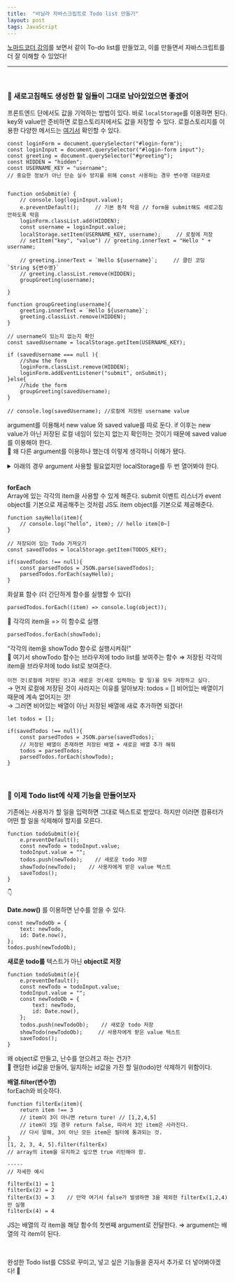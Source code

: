 ```yaml
---
title:  "바닐라 자바스크립트로 Todo list 만들기"
layout: post
tags: JavaScript
---
```


<a href="https://nomadcoders.co/javascript-for-beginners/lectures/1705">노마드코더 강의</a>를 보면서 같이 To-do list를 만들었고, 이를 만들면서 자바스크립트를 더 잘 이해할 수 있었다!<br>

---

<br>

### 🤔 새로고침해도 생성한 할 일들이 그대로 남아있었으면 좋겠어
프론트엔드 단에서도 값을 기억하는 방법이 있다. 바로 `localStorage`를 이용하면 된다. 
key와 value만 준비하면 로컬스토리지에서도 값을 저장할 수 있다.
로컬스토리지를 이용한 다양한 메서드는 <a href="https://developer.mozilla.org/en-US/docs/Web/API/Window/localStorage">여기서</a> 확인할 수 있다.










```
const loginForm = document.querySelector("#login-form");
const loginInput = document.querySelector("#login-form input");
const greeting = document.querySelector("#greeting");
const HIDDEN = "hidden"; 
const USERNAME_KEY = "username";
// 중요한 정보가 아닌 단순 실수 방지를 위해 const 사용하는 경우 변수명 대문자로


function onSubmit(e) {
    // console.log(loginInput.value);
    e.preventDefault();     // 기본 동작 막음 // form을 submit해도 새로고침 안하도록 막음
    loginForm.classList.add(HIDDEN);
    const username = loginInput.value;
    localStorage.setItem(USERNAME_KEY, username);     // 로컬에 저장 
    // setItem("key", "value") // greeting.innerText = "Hello " + username;
    
    // greeting.innerText = `Hello ${username}`;     // 클린 코딩 `String ${변수명}`
    // greeting.classList.remove(HIDDEN);
    groupGreeting(username);
    
}

function groupGreeting(username){
    greeting.innerText = `Hello ${username}`; 
    greeting.classList.remove(HIDDEN);
}

// username이 있는지 없는지 확인
const savedUsername = localStorage.getItem(USERNAME_KEY);

if (savedUsername === null ){
    //show the form
    loginForm.classList.remove(HIDDEN);
    loginForm.addEventListener("submit", onSubmit);
}else{
    //hide the form
    groupGreeting(savedUsername);
}

// console.log(savedUsername); //로컬에 저장된 username value
```

argument를 이용해서 new value 와 saved value를 따로 둔다.
if 이후는 new value가 아닌 저장된 로컬 네임이 있는지 없는지 확인하는 것이기 때문에 saved value를 이용해야 한다.<br>
🤗 왜 다른 argument를 이용하나 했는데 이렇게 생각하니 이해가 됐다.

<details>
<summary>아래의 경우 argument 사용할 필요없지만 localStorage를 두 번 열어봐야 한다.</summary>
<div markdown="1">

```
const loginForm = document.querySelector("#login-form");
const loginInput = document.querySelector("#login-form input");
const greeting = document.querySelector("#greeting");
const HIDDEN = "hidden"; 
const USERNAME_KEY = "username";
// 중요한 정보가 아닌 단순 실수 방지를 위해 const 사용하는 경우 변수명 대문자로


function onSubmit(e) {
    // console.log(loginInput.value);
    e.preventDefault();
    loginForm.classList.add(HIDDEN);
    localStorage.setItem(USERNAME_KEY, username); 
    // greeting.innerText = `Hello ${username}`; 
    groupGreeting();
    
}

function groupGreeting(){
    const username = localStorage.getItem(USERNAME_KEY);
    greeting.innerText = `Hello ${username}`; 
    greeting.classList.remove(HIDDEN);
}

	
const savedUsername = localStorage.getItem(USERNAME_KEY);
   
if (savedUsername === null ){
    //show the form
    loginForm.classList.remove(HIDDEN);
    loginForm.addEventListener("submit", onSubmit);
}else{
    //hide the form
    groupGreeting();
}
```

</div>
</details>
<br>

**forEach**<br>
Array에 있는 각각의 item을 사용할 수 있게 해준다.
submit 이벤트 리스너가 event object를 기본으로 제공해주는 것처럼 JS도 item object를 기본으로 제공해준다.
```
function sayHello(item){
    // console.log("hello", item); // hello item[0~]
}

// 저장되어 있는 Todo 가져오기
const savedTodos = localStorage.getItem(TODOS_KEY);

if(savedTodos !== null){
    const parsedTodos = JSON.parse(savedTodos);
    parsedTodos.forEach(sayHello);
}
```

화살표 함수 (더 간단하게 함수를 실행할 수 있다)
```
parsedTodos.forEach((item) => console.log(object));
```
🤗 각각의 item을 => 이 함수로 실행

```
parsedTodos.forEach(showTodo);
```
“각각의 item을 showTodo 함수로 실행시켜줘!”<br>
🤗 여기서 showTodo 함수는 브라우저에 todo list를 보여주는 함수 ⇒ 저장된 각각의 item을 브라우저에 todo list로 보여준다.<br>

`이전 것(로컬에 저장된 것)과 새로운 것(새로 입력하는 할 일)을 모두 저장하고 싶다.`<br>
→ 먼저 로컬에 저장된 것이 사라지는 이유를 알아보자: todos = [] 비어있는 배열이기 때문에 계속 없어지는 것!<br> 
→ 그러면 비어있는 배열이 아닌 저장된 배열에 새로 추가하면 되겠다!
```
let todos = [];

if(savedTodos !== null){
    const parsedTodos = JSON.parse(savedTodos);
    // 저장된 배열이 존재하면 저장된 배열 + 새로운 배열 추가 해줘
	todos = parsedTodos;
    parsedTodos.forEach(showTodo);
}
```

<br>

### 🤔 이제 Todo list에 삭제 기능을 만들어보자
기존에는 사용자가 할 일을 입력하면 그대로 텍스트로 받았다. 하지만 이러면 컴퓨터가 어떤 할 일을 삭제해야 할지를 모른다.
```
function todoSubmit(e){
    e.preventDefault();
    const newTodo = todoInput.value;
    todoInput.value = "";
    todos.push(newTodo);    // 새로운 todo 저장
    showTodo(newTodo);    // 사용자에게 받은 value 텍스트
    saveTodos();
}
```

👇<br>

**Date.now()** 를 이용하면 난수를 얻을 수 있다.
```
const newTodoOb = {
    text: newTodo,
    id: Date.now(),
};
todos.push(newTodoOb);
```

**새로운 todo를** 텍스트가 아닌 **object로 저장**
```
function todoSubmit(e){
    e.preventDefault();
    const newTodo = todoInput.value;
    todoInput.value = "";
    const newTodoOb = {
        text: newTodo,
        id: Date.now(),
    };
    todos.push(newTodoOb);    // 새로운 todo 저장
    showTodo(newTodoOb);     // 사용자에게 받은 value 텍스트
    saveTodos();
}
```

왜 object로 만들고, 난수를 얻으려고 하는 건가?<br>
🤗 랜덤한 id값을 만들어, 일치하는 id값을 가진 할 일(todo)만 삭제하기 위함이다.<br>

**배열.filter(변수명)** <br>
forEach와 비슷하다.

```
function filterEx(item){
	return item !== 3 
	// item이 3이 아니면 return ture! // [1,2,4,5]
	// item이 3일 경우 return false, 따라서 3인 item은 사라진다.
	// 다시 말해, 3이 아닌 모든 item은 필터에 통과되는 것.
}
[1, 2, 3, 4, 5].filter(filterEx) 
// array의 item을 유지하고 싶으면 true 리턴해야 함.

----- 
// 자세한 예시

filterEx(1) = 1
filterEx(2) = 2
filterEx(3) = 3    // 만약 여기서 false가 발생하면 3을 제외한 filterEx(1,2,4)만 실행
filterEx(4) = 4
```
JS는 배열의 각 item을 해당 함수의 첫번째 argument로 전달한다.
⇒ argument는 배열의 각 item이 된다.

<br>

완성한 Todo list를 CSS로 꾸미고, 넣고 싶은 기능들을 혼자서 추가로 더 넣어봐야겠다! 🧐
<br>
